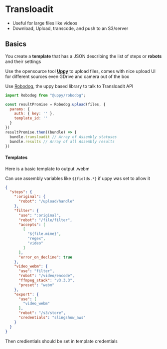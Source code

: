 # Transloadit

- Useful for large files like videos
- Download, Upload, transcode, and push to an S3/server

## Basics

You create a **template** that has a JSON describing the list of steps or **robots** and their settings

Use the opensource tool [**Uppy**](https://uppy.io/) to upload files, comes with nice upload UI for different sources even GDrive and camera out of the box

Use [Robodog](https://uppy.io/docs/robodog/), the uppy based library to talk to Transloadit API

```javascript
import Robodog from "@uppy/robodog";

const resultPromise = Robodog.upload(files, {
  params: {
    auth: { key: '' },
    template_id: ''
  }
})
resultPromise.then((bundle) => {
  bundle.transloadit // Array of Assembly statuses
  bundle.results // Array of all Assembly results
})
```

#### Templates

Here is a basic template to output .webm

Can use assembly variables like `${fields.*}` if uppy was set to allow it

```json
{
  "steps": {
    ":original": {
      "robot": "/upload/handle"
    },
    "filter": {
      "use": ":original",
      "robot": "/file/filter",
      "accepts": [
        [
          "${file.mime}",
          "regex",
          "video"
        ]
      ],
      "error_on_decline": true
    },
    "video_webm": {
      "use": "filter",
      "robot": "/video/encode",
      "ffmpeg_stack": "v3.3.3",
      "preset": "webm"
    },
    "export": {
      "use": [
        "video_webm"
      ],
      "robot": "/s3/store",
      "credentials": "slingshow_aws"
    }
  }
}
```

Then credientials should be set in template credentials


